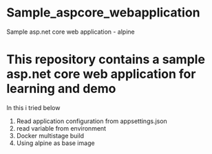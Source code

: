 # Sample_aspcore_webapplication
Sample asp.net core web application - alpine 

# This repository contains a sample asp.net core web application for learning and demo
In this i tried below
1. Read application configuration from appsettings.json
2. read variable from environment
3. Docker multistage build
4. Using alpine as base image
